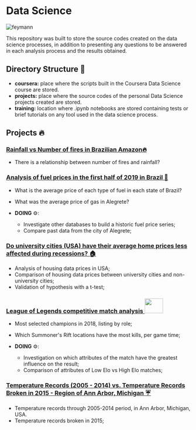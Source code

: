 # Data Science

![feymann](https://pbs.twimg.com/media/DlMxO-jWsAA0-qP.jpg)

This repository was built to store the source codes created on the data science processes, in addition to presenting any questions to be answered in each analysis process and the results obtained.

## Directory Structure :rocket:

- **coursera:** place where the scripts built in the Coursera Data Science course are stored.
- **projects:** place where the source codes of the personal Data Science projects created are stored.
- **training:** location where .ipynb notebooks are stored containing tests or brief tutorials on any tool used in the data science process.

## Projects :fire:	
  ### [Rainfall vs Number of fires in Brazilian Amazon:fire:](https://github.com/guilhermesam/data-science/blob/master/projects/rainfall-vs-fires-in-amazon/storytelling.ipynb)
  - There is a relationship between number of fires and rainfall?
    
  ### [Analysis of fuel prices in the first half of 2019 in Brazil :car:](https://github.com/guilhermesam/data-science/blob/master/projects/fuel_2019/storytelling.ipynb)
  - What is the average price of each type of fuel in each state of Brazil?
  - What was the average price of gas in Alegrete?
  
  - **DOING** ⚙️: 
    - Investigate other databases to build a historic fuel price series;
    - Compare past data from the city of Alegrete;

  ### [Do university cities (USA) have their average home prices less affected during recessions? :house:](https://github.com/guilhermesam/data-science/blob/master/coursera/Introduction_to_Data_Science/Assignment_4/Assignment_4.ipynb)
   - Analysis of housing data prices in USA;
   - Comparison of housing data prices between university cities and non-university cities;
   - Validation of hypothesis with a t-test;

  ### [League of Legends competitive match analysis <img src="https://3.bp.blogspot.com/-weDqm5JxCWQ/VdDtk2WvvSI/AAAAAAAAGh0/7PdkJ_r4ojw/s1600/image%2B187.png" width="50" height="40" >](https://github.com/guilhermesam/data-science/blob/master/projects/lol-analysis/storytelling.ipynb)
   - Most selected champions in 2018, listing by role;
   - Which Summoner's Rift locations have the most kills, per game time;
   
   - **DOING** ⚙️:
     - Investigation on which attributes of the match have the greatest influence on the result;
     - Comparison of attributes of Low Elo vs High Elo matches;
  
   ### [Temperature Records (2005 - 2014) vs. Temperature Records Broken in 2015 - Region of Ann Arbor, Michigan :umbrella:](https://github.com/guilhermesam/data-science/blob/master/coursera/Applied_Plotting_Charting%26_Data_Representation/Assignment_2/Assignment2.ipynb)
   - Temperature records through 2005-2014 period, in Ann Arbor, Michigan, USA.
   - Temperature records broken in 2015;
